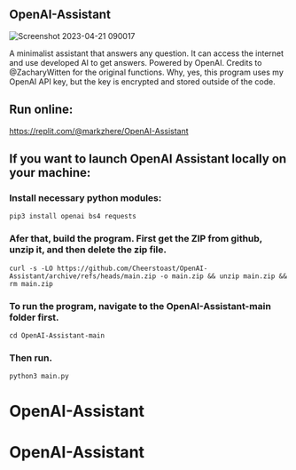 ## OpenAI-Assistant

![Screenshot 2023-04-21 090017](https://user-images.githubusercontent.com/93249038/233534497-0319d00f-82c5-4d0d-a2a5-c81b88b4ed1d.png)


A minimalist assistant that answers any question.
It can access the internet and use developed AI to get answers.
Powered by OpenAI. Credits to @ZacharyWitten for the original functions.
Why, yes, this program uses my OpenAI API key, but the key is encrypted and stored outside of the code.

## Run online:
https://replit.com/@markzhere/OpenAI-Assistant
## If you want to launch OpenAI Assistant locally on your machine:
### Install necessary python modules:

    pip3 install openai bs4 requests
### Afer that, build the program. First get the ZIP from github, unzip it, and then delete the zip file. 

    curl -s -LO https://github.com/Cheerstoast/OpenAI-Assistant/archive/refs/heads/main.zip -o main.zip && unzip main.zip && rm main.zip
### To run the program, navigate to the OpenAI-Assistant-main folder first.
 
    cd OpenAI-Assistant-main
### Then run.

    python3 main.py
# OpenAI-Assistant
# OpenAI-Assistant
